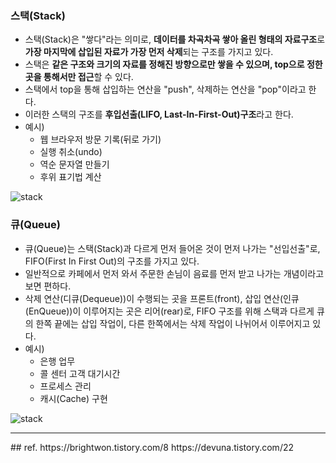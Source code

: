 ### 스택(Stack)
- 스택(Stack)은 "쌓다"라는 의미로, <strong>데이터를 차곡차곡 쌓아 올린 형태의 자료구조</strong>로 <strong>가장 마지막에 삽입된 자료가 가장 먼저 삭제</strong>되는 구조를 가지고 있다.
- 스택은 <strong>같은 구조와 크기의 자료를 정해진 방향으로만 쌓을 수 있으며, top으로 정한 곳을 통해서만 접근</strong>할 수 있다.
- 스택에서 top을 통해 삽입하는 연산을 "push", 삭제하는 연산을 "pop"이라고 한다.
- 이러한 스택의 구조를 <strong>후입선출(LIFO, Last-In-First-Out)구조</strong>라고 한다.
- 예시)
	- 웹 브라우저 방문 기록(뒤로 가기)
	- 실행 취소(undo)
	- 역순 문자열 만들기
	- 후위 표기법 계산

<img style="background:white" src="https://user-images.githubusercontent.com/59376200/127250787-bc69ec8e-573e-4f9c-91ee-39409598da00.png" alt="stack" />

### 큐(Queue)
- 큐(Queue)는 스택(Stack)과 다르게 먼저 들어온 것이 먼저 나가는 "선입선출"로, FIFO(First In First Out)의 구조를 가지고 있다.
- 일반적으로 카페에서 먼저 와서 주문한 손님이 음료를 먼저 받고 나가는 개념이라고 보면 편하다.
- 삭제 연산(디큐(Dequeue))이 수행되는 곳을 프론트(front), 삽입 연산(인큐(EnQueue))이 이루어지는 곳은 리어(rear)로, FIFO 구조를 위해 스택과 다르게 큐의 한쪽 끝에는 삽입 작업이, 다른 한쪽에서는 삭제 작업이 나뉘어서 이루어지고 있다.
- 예시)
	- 은행 업무
	- 콜 센터 고객 대기시간
	- 프로세스 관리
	- 캐시(Cache) 구현

<img style="background:white" src="https://user-images.githubusercontent.com/59376200/127253000-528edd13-59d3-4cd5-a7c9-8529cc9dae34.png" alt="stack" />


<hr>
## ref.
https://brightwon.tistory.com/8
https://devuna.tistory.com/22